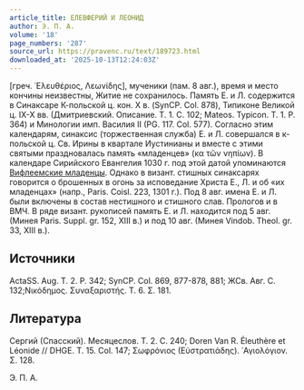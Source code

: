 ```yaml
---
article_title: ЕЛЕВФЕРИЙ И ЛЕОНИД
author: Э. П. А.
volume: '18'
page_numbers: '287'
source_url: https://pravenc.ru/text/189723.html
downloaded_at: '2025-10-13T12:24:03Z'
---
```


[греч. ᾿Ελευθέριος, Λεωνίδης], мученики (пам. 8 авг.), время и место кончины неизвестны, Житие не сохранилось. Память Е. и Л. содержится в Синаксаре К-польской ц. кон. Х в. (SynCP. Col. 878), Типиконе Великой ц. IX-X вв. (Дмитриевский. Описание. Т. 1. С. 102; Mateos. Typicon. Т. 1. P. 364) и Минологии имп. Василия II (PG. 117. Col. 577). Согласно этим календарям, синаксис (торжественная служба) Е. и Л. совершался в к-польской ц. Cв. Ирины в квартале Иустинианы и вместе с этими святыми праздновалась память «младенцев» (κα τῶν νηπίων). В календаре Сирийского Евангелия 1030 г. под этой датой упоминаются [Вифлеемские младенцы](<https://pravenc.ru/text/Вифлеемские младенцы.html>). Однако в визант. стишных синаксарях говорится о брошенных в огонь за исповедание Христа Е., Л. и об «их младенцах» (напр., Paris. Coisl. 223, 1301 г.). Под 8 авг. имена Е. и Л. были включены в состав нестишного и стишного слав. Прологов и в ВМЧ. В ряде визант. рукописей память Е. и Л. находится под 5 авг. (Минея Paris. Suppl. gr. 152, XIII в.) и под 10 авг. (Минея Vindob. Theol. gr. 33, XIII в.).

## Источники

ActaSS. Aug. T. 2. P. 342; SynCP. Col. 869, 877-878, 881; ЖСв. Авг. С. 132;Νικόδημος. Συναξαριστής. Τ. 6. Σ. 181.

## Литература

Сергий (Спасский). Месяцеслов. Т. 2. С. 240; Doren Van R. Éleuthère et Léonide // DHGE. T. 15. Col. 147; Σωφρόνιος (Εὐστρατιάδης). ῾Αγιολόγιον. Σ. 128.

Э. П. А.
